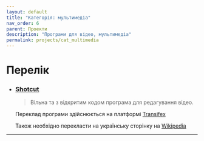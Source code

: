 ```yaml
---
layout: default
title: "Категорія: мультимедіа"
nav_order: 6
parent: Проекти
description: "Програми для відео, мультимедіа"
permalink: projects/cat_multimedia
---
```


# Перелік

- ### [Shotcut](https://www.shotcut.org/)
  > Вільна та з відкритим кодом програма для редагування відео.

  Переклад програми здійснюється на платформі [Transifex](https://www.transifex.com/ddennedy/shotcut/)

  Також необхідно перекласти на українську сторінку на [Wikipedia](https://en.wikipedia.org/wiki/Shotcut)

---

